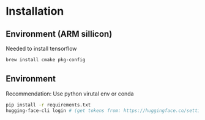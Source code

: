 # Installation

## Environment (ARM sillicon)

Needed to install tensorflow

```bash
brew install cmake pkg-config
```

## Environment

Recommendation: Use python virutal env or conda

```bash
pip install -r requirements.txt
hugging-face-cli login # (get tokens from: https://huggingface.co/settings/tokens)
```
